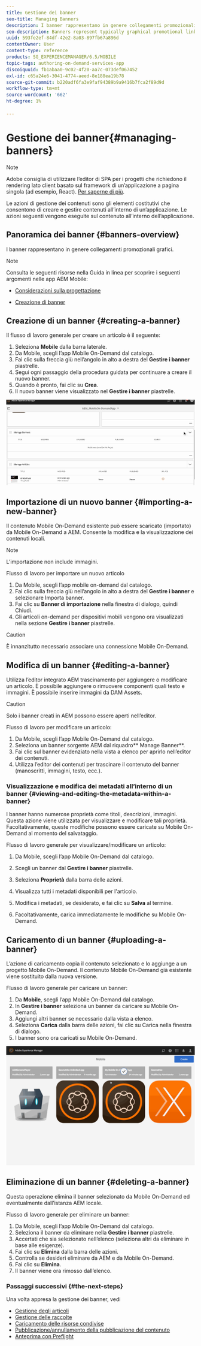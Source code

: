 ```yaml
---
title: Gestione dei banner
seo-title: Managing Banners
description: I banner rappresentano in genere collegamenti promozionali grafici. Segui questa pagina per ulteriori informazioni.
seo-description: Banners represent typically graphical promotional links. Follow this page to learn more.
uuid: 593fe2ef-84df-42e2-8a03-897fb67a896d
contentOwner: User
content-type: reference
products: SG_EXPERIENCEMANAGER/6.5/MOBILE
topic-tags: authoring-on-demand-services-app
discoiquuid: fb1abaa0-9c02-4f20-aa7c-073def067452
exl-id: c65a24e6-3041-4774-aeed-8e188ea19b78
source-git-commit: b220adf6fa3e9faf94389b9a9416b7fca2f89d9d
workflow-type: tm+mt
source-wordcount: '662'
ht-degree: 1%

---
```


# Gestione dei banner{#managing-banners}

>[!NOTE]
>
>Adobe consiglia di utilizzare l’editor di SPA per i progetti che richiedono il rendering lato client basato sul framework di un’applicazione a pagina singola (ad esempio, React). [Per saperne di più](/help/sites-developing/spa-overview.md).

Le azioni di gestione dei contenuti sono gli elementi costitutivi che consentono di creare e gestire contenuti all’interno di un’applicazione. Le azioni seguenti vengono eseguite sul contenuto all’interno dell’applicazione.

## Panoramica dei banner {#banners-overview}

I banner rappresentano in genere collegamenti promozionali grafici.

>[!NOTE]
>
>Consulta le seguenti risorse nella Guida in linea per scoprire i seguenti argomenti nelle app AEM Mobile:
>
>* [Considerazioni sulla progettazione](https://helpx.adobe.com/digital-publishing-solution/help/design-app.html)
>
>* [Creazione di banner](https://helpx.adobe.com/digital-publishing-solution/help/creating-banners.html)
>


## Creazione di un banner {#creating-a-banner}

Il flusso di lavoro generale per creare un articolo è il seguente:

1. Seleziona **Mobile** dalla barra laterale.
1. Da Mobile, scegli l’app Mobile On-Demand dal catalogo.
1. Fai clic sulla freccia giù nell’angolo in alto a destra del **Gestire i banner** piastrelle.
1. Segui ogni passaggio della procedura guidata per continuare a creare il nuovo banner.
1. Quando è pronto, fai clic su **Crea**.
1. Il nuovo banner viene visualizzato nel **Gestire i banner** piastrelle.

![chlimage_1-6](assets/chlimage_1-6.gif)

## Importazione di un nuovo banner {#importing-a-new-banner}

Il contenuto Mobile On-Demand esistente può essere scaricato (importato) da Mobile On-Demand a AEM. Consente la modifica e la visualizzazione dei contenuti locali.

>[!NOTE]
>
>L’importazione non include immagini.

Flusso di lavoro per importare un nuovo articolo

1. Da Mobile, scegli l’app mobile on-demand dal catalogo.
1. Fai clic sulla freccia giù nell’angolo in alto a destra del **Gestire i banner** e selezionare Importa banner.
1. Fai clic su **Banner di importazione** nella finestra di dialogo, quindi Chiudi.
1. Gli articoli on-demand per dispositivi mobili vengono ora visualizzati nella sezione **Gestire i banner** piastrelle.

>[!CAUTION]
>
>È innanzitutto necessario associare una connessione Mobile On-Demand.

## Modifica di un banner {#editing-a-banner}

Utilizza l’editor integrato AEM trascinamento per aggiungere o modificare un articolo. È possibile aggiungere o rimuovere componenti quali testo e immagini. È possibile inserire immagini da DAM Assets.

>[!CAUTION]
>
>Solo i banner creati in AEM possono essere aperti nell’editor.

Flusso di lavoro per modificare un articolo:

1. Da Mobile, scegli l’app Mobile On-Demand dal catalogo.
1. Seleziona un banner sorgente AEM dal riquadro** Manage Banner**.
1. Fai clic sul banner evidenziato nella vista a elenco per aprirlo nell’editor dei contenuti.
1. Utilizza l’editor dei contenuti per trascinare il contenuto del banner (manoscritti, immagini, testo, ecc.).

### Visualizzazione e modifica dei metadati all’interno di un banner {#viewing-and-editing-the-metadata-within-a-banner}

I banner hanno numerose proprietà come titoli, descrizioni, immagini. Questa azione viene utilizzata per visualizzare e modificare tali proprietà. Facoltativamente, queste modifiche possono essere caricate su Mobile On-Demand al momento del salvataggio.

Flusso di lavoro generale per visualizzare/modificare un articolo:

1. Da Mobile, scegli l’app Mobile On-Demand dal catalogo.
1. Scegli un banner dal **Gestire i banner** piastrelle.

1. Seleziona **Proprietà** dalla barra delle azioni.
1. Visualizza tutti i metadati disponibili per l&#39;articolo.
1. Modifica i metadati, se desiderato, e fai clic su **Salva** al termine.
1. Facoltativamente, carica immediatamente le modifiche su Mobile On-Demand.

## Caricamento di un banner {#uploading-a-banner}

L’azione di caricamento copia il contenuto selezionato e lo aggiunge a un progetto Mobile On-Demand. Il contenuto Mobile On-Demand già esistente viene sostituito dalla nuova versione.

Flusso di lavoro generale per caricare un banner:

1. Da **Mobile**, scegli l’app Mobile On-Demand dal catalogo.
1. In **Gestire i banner** seleziona un banner da caricare su Mobile On-Demand.
1. Aggiungi altri banner se necessario dalla vista a elenco.
1. Seleziona **Carica** dalla barra delle azioni, fai clic su Carica nella finestra di dialogo.
1. I banner sono ora caricati su Mobile On-Demand.

![chlimage_1-7](assets/chlimage_1-7.gif)

## Eliminazione di un banner {#deleting-a-banner}

Questa operazione elimina il banner selezionato da Mobile On-Demand ed eventualmente dall’istanza AEM locale.

Flusso di lavoro generale per eliminare un banner:

1. Da Mobile, scegli l’app Mobile On-Demand dal catalogo.
1. Seleziona il banner da eliminare nella **Gestire i banner** piastrelle.
1. Accertati che sia selezionato nell’elenco (seleziona altri da eliminare in base alle esigenze).
1. Fai clic su **Elimina** dalla barra delle azioni.
1. Controlla se desideri eliminare da AEM e da Mobile On-Demand.
1. Fai clic su **Elimina**.
1. Il banner viene ora rimosso dall’elenco.

### Passaggi successivi {#the-next-steps}

Una volta appresa la gestione dei banner, vedi

* [Gestione degli articoli](/help/mobile/mobile-on-demand-managing-articles.md)
* [Gestione delle raccolte](/help/mobile/mobile-on-demand-managing-collections.md)
* [Caricamento delle risorse condivise](/help/mobile/mobile-on-demand-shared-resources.md)
* [Pubblicazione/annullamento della pubblicazione del contenuto](/help/mobile/mobile-on-demand-publishing-unpublishing.md)
* [Anteprima con Preflight](/help/mobile/aem-mobile-manage-ondemand-services.md)

